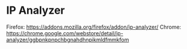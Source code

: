# IP Analyzer

Firefox: https://addons.mozilla.org/firefox/addon/ip-analyzer/
Chrome: https://chrome.google.com/webstore/detail/ip-analyzer/ggbpnkpnpchbgnahdhnpikmldfmmkfom
